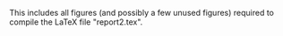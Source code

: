 
This includes all figures (and possibly a few unused figures) required to compile the LaTeX file "report2.tex".
